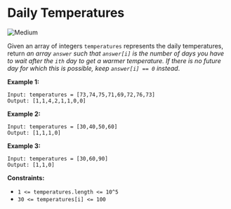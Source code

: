# Daily Temperatures

![Medium](https://img.shields.io/badge/Difficulty-Medium-yellow)

Given an array of integers `temperatures` represents the daily temperatures, return *an array `answer` such that `answer[i]` is the number of days you have to wait after the `ith` day to get a warmer temperature. If there is no future day for which this is possible, keep `answer[i] == 0` instead*.

 

**Example 1:**
```
Input: temperatures = [73,74,75,71,69,72,76,73]
Output: [1,1,4,2,1,1,0,0]
```
**Example 2:**
```
Input: temperatures = [30,40,50,60]
Output: [1,1,1,0]
```
**Example 3:**
```
Input: temperatures = [30,60,90]
Output: [1,1,0]
```

**Constraints:**

- `1 <= temperatures.length <= 10^5`
- `30 <= temperatures[i] <= 100`
